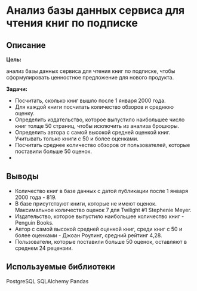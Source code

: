 # Анализ базы данных сервиса для чтения книг по подписке #

## Описание ##

**Цель:** 

анализ базы данных сервиса для чтения книг по подписке, чтобы сформулировать ценностное предложение для нового продукта.

**Задачи:**

- Посчитать, сколько книг вышло после 1 января 2000 года.
- Для каждой книги посчитать количество обзоров и среднюю оценку.
- Определить издательство, которое выпустило наибольшее число книг толще 50 страниц, чтобы исключить из анализа брошюры.
- Определить автора с самой высокой средней оценкой книг. Учитывать только книги с 50 и более оценками.
- Посчитать среднее количество обзоров от пользователей, которые поставили больше 50 оценок.
- 
## Выводы ##

- Количество книг в базе данных с датой публикации после 1 января 2000 года - 819.
- В базе присутствуют книги, которые не имеют оценок. Максимальное количество оценок 7 для Twilight #1 Stephenie Meyer.
- Издательство, которое выпустило наибольшее количество книг - Penguin Books.
- Автор с самой высокой средней оценкой книг, среди книг с 50 и более оценками - Джоан Роулинг, средний рейтинг 4,28.
- Пользователи, которые поставили больше 50 оценок, оставляют в среднем 24 рецензии.

## Используемые библиотеки ##
PostgreSQL SQLAlchemy Pandas 
